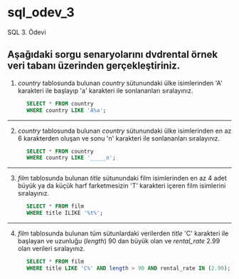 # sql_odev_3
SQL 3. Ödevi

## Aşağıdaki sorgu senaryolarını dvdrental örnek veri tabanı üzerinden gerçekleştiriniz.

1. *country* tablosunda bulunan *country* sütunundaki ülke isimlerinden 'A' karakteri ile başlayıp 'a' karakteri ile sonlananları sıralayınız.

```SQL
      SELECT * FROM country
      WHERE country LIKE 'A%a';
```

***

2. *country* tablosunda bulunan *country* sütunundaki ülke isimlerinden en az 6 karakterden oluşan ve sonu 'n' karakteri ile sonlananları sıralayınız.

```SQL
      SELECT * FROM country
      WHERE country LIKE '_____n';
```

***

3. *film* tablosunda bulunan *title* sütunundaki film isimlerinden en az 4 adet büyük ya da küçük harf farketmesizin 'T' karakteri içeren film isimlerini sıralayınız.

```SQL
      SELECT * FROM film
      WHERE title ILIKE '%t%';
```

***

4. *film* tablosunda bulunan tüm sütunlardaki verilerden *title* 'C' karakteri ile başlayan ve uzunluğu (*length*) 90 dan büyük olan ve *rental_rate* 2.99 olan verileri sıralayınız.

```SQL
      SELECT * FROM film
      WHERE title LIKE 'C%' AND length > 90 AND rental_rate IN (2.99);
```
